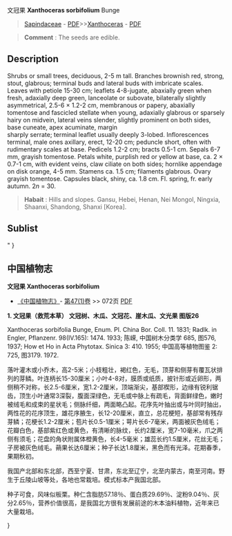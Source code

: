 文冠果 **Xanthoceras sorbifolium** Bunge

> [Sapindaceae](http://www.iplant.cn/info/Sapindaceae?t=foc) - [PDF](http://www.iplant.cn/foc/pdf/Sapindaceae.pdf)>>[Xanthoceras](http://www.iplant.cn/info/Xanthoceras?t=foc) - [PDF](http://www.iplant.cn/foc/pdf/Xanthoceras.pdf)

> **Comment** : 
> The seeds are edible.

## Description

Shrubs or small trees, deciduous, 2-5 m tall. Branches brownish red, strong, stout, glabrous; terminal buds and lateral buds with imbricate scales. Leaves with petiole 15-30 cm; leaflets 4-8-jugate, abaxially green when fresh, adaxially deep green, lanceolate or subovate, bilaterally slightly asymmetrical, 2.5-6 × 1.2-2 cm, membranous or papery, abaxially tomentose and fascicled stellate when young, adaxially glabrous or sparsely hairy on midvein, lateral veins slender, slightly prominent on both sides, base cuneate, apex acuminate, margin <br clear=all> sharply serrate; terminal leaflet usually deeply 3-lobed. Inflorescences terminal, male ones axillary, erect, 12-20 cm; peduncle short, often with rudimentary scales at base. Pedicels 1.2-2 cm; bracts 0.5-1 cm. Sepals 6-7 mm, grayish tomentose. Petals white, purplish red or yellow at base, ca. 2 × 0.7-1 cm, with evident veins, claw ciliate on both sides; hornlike appendage on disk orange, 4-5 mm. Stamens ca. 1.5 cm; filaments glabrous. Ovary grayish tomentose. Capsules black, shiny, ca. 1.8 cm. Fl. spring, fr. early autumn. 2*n* = 30.

> **Habait** : 
> Hills and slopes. Gansu, Hebei, Henan, Nei Mongol, Ningxia, Shaanxi, Shandong, Shanxi [Korea].

## Sublist
"
}
## 中国植物志

**文冠果 Xanthoceras sorbifolium**

* [《中国植物志》](http://www.iplant.cn/frps)- [第47(1)卷](http://www.iplant.cn/frps/vol/47(1)) >> 072页 [PDF](http://www.iplant.cn/frps/pdf/47(1)/072.PDF)

**1. 文冠果（救荒本草）  文冠树、木瓜、文冠花、崖木瓜、文光果   图版26**

Xanthoceras sorbifolia Bunge, Enum. Pl. China Bor. Coll. 11. 1831; Radlk. in Engler, Pflanzenr. 98(IV.165): 1474. 1933; 陈嵘, 中国树木分类学 685, 图576, 1937; How et Ho in Acta Phytotax. Sinica 3: 410. 1955; 中国高等植物图鉴 2: 725, 图3179. 1972.

落叶灌木或小乔木，高2-5米；小枝粗壮，褐红色，无毛，顶芽和侧芽有覆瓦状排列的芽鳞。叶连柄长15-30厘米；小叶4-8对，膜质或纸质，披针形或近卵形，两侧稍不对称，长2.5-6厘米，宽1.2-2厘米，顶端渐尖，基部楔形，边缘有锐利锯齿，顶生小叶通常3深裂，腹面深绿色，无毛或中脉上有疏毛，背面鲜绿色，嫩时被绒毛和成束的星状毛；侧脉纤细，两面略凸起。花序先叶抽出或与叶同时抽出，两性花的花序顶生，雄花序腋生，长12-20厘米，直立，总花梗短，基部常有残存芽鳞；花梗长1.2-2厘米；苞片长0.5-1厘米；萼片长6-7毫米，两面被灰色绒毛；花瓣白色，基部紫红色或黄色，有清晰的脉纹，长约2厘米，宽7-10毫米，爪之两侧有须毛；花盘的角状附属体橙黄色，长4-5毫米；雄蕊长约1.5厘米，花丝无毛；子房被灰色绒毛。蒴果长达6厘米；种子长达1.8厘米，黑色而有光泽。花期春季，果期秋初。

我国产北部和东北部，西至宁夏、甘肃，东北至辽宁，北至内蒙古，南至河南。野生于丘陵山坡等处，各地也常栽培。模式标本产我国北部。

种子可食，风味似板栗。种仁含脂肪57.18％、蛋白质29.69％、淀粉9.04％、灰分2.65％，营养价值很高，是我国北方很有发展前途的木本油料植物，近年来已大量栽培。

}